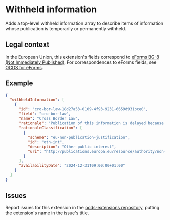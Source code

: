 # Withheld information

Adds a top-level withheld information array to describe items of information whose publication is temporarily or permanently withheld.

## Legal context

In the European Union, this extension's fields correspond to [eForms BG-8 (Not Immediately Published)](https://docs.ted.europa.eu/eforms/latest/reference/business-terms/). For correspondences to eForms fields, see [OCDS for eForms](https://standard.open-contracting.org/profiles/eforms/latest).

## Example

```json
{
  "withheldInformation": [
    {
      "id": "cro-bor-law-18d27a53-0109-4f93-9231-6659d931bce0",
      "field": "cro-bor-law",
      "name": "Cross Border Law",
      "rationale": "Publication of this information is delayed because...",
      "rationaleClassification": [
        {
          "scheme": "eu-non-publication-justification",
          "id": "oth-int",
          "description": "Other public interest",
          "uri": "http://publications.europa.eu/resource/authority/non-publication-justification/oth-int"
        }
      ],
      "availabilityDate": "2024-12-31T09:00:00+01:00"
    }
  ]
}
```

## Issues

Report issues for this extension in the [ocds-extensions repository](https://github.com/open-contracting/ocds-extensions/issues), putting the extension's name in the issue's title.

